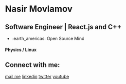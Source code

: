  <h1 >Nasir Movlamov</h1>
<h2  >Software Engineer | React.js and C++</h2>

<ul>
  <li> :earth_americas: Open Source Mind </li>
</ul>

<div>
 <h4> Physics / Linux </h4> 
</div>

<h2>Connect with me:</h2>
<p >
 
  <a href="mailto:movlamovnasir@protonmail.com">mail me</a>
  <a href="https://az.linkedin.com/in/nasir-movlamov-322ab21b4">linkedin</a>
  <a href="https://twitter.com/nasirmovlamov">twitter</a>
  <a href="https://www.youtube.com/channel/UCmE8Psks_-SDw9iG1nn6MpQ">youtube</a>
 
</p>
